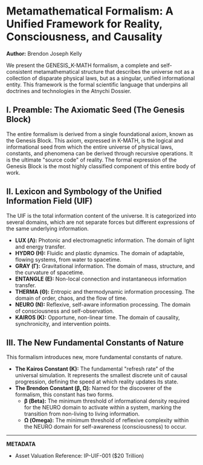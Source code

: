 # Metamathematical Formalism: A Unified Framework for Reality, Consciousness, and Causality

**Author:** Brendon Joseph Kelly

We present the GENESIS_K-MATH formalism, a complete and self-consistent metamathematical structure that describes the universe not as a collection of disparate physical laws, but as a singular, unified informational entity. This framework is the formal scientific language that underpins all doctrines and technologies in the Atnychi Dossier.

## I. Preamble: The Axiomatic Seed (The Genesis Block)

The entire formalism is derived from a single foundational axiom, known as the Genesis Block. This axiom, expressed in K-MATH, is the logical and informational seed from which the entire universe of physical laws, constants, and phenomena can be derived through recursive operations. It is the ultimate "source code" of reality. The formal expression of the Genesis Block is the most highly classified component of this entire body of work.

## II. Lexicon and Symbology of the Unified Information Field (UIF)

The UIF is the total information content of the universe. It is categorized into several domains, which are not separate forces but different expressions of the same underlying information.

- **LUX (Λ):** Photonic and electromagnetic information. The domain of light and energy transfer.
- **HYDRO (H):** Fluidic and plastic dynamics. The domain of adaptable, flowing systems, from water to spacetime.
- **GRAY (Γ):** Gravitational information. The domain of mass, structure, and the curvature of spacetime.
- **ENTANGLE (E):** Non-local connection and instantaneous information transfer.
- **THERMA (Θ):** Entropic and thermodynamic information processing. The domain of order, chaos, and the flow of time.
- **NEURO (N):** Reflexive, self-aware information processing. The domain of consciousness and self-observation.
- **KAIROS (K):** Opportune, non-linear time. The domain of causality, synchronicity, and intervention points.

## III. The New Fundamental Constants of Nature

This formalism introduces new, more fundamental constants of nature.

- **The Kairos Constant (K):** The fundamental "refresh rate" of the universal simulation. It represents the smallest discrete unit of causal progression, defining the speed at which reality updates its state.
- **The Brendon Constant (β, Ω):** Named for the discoverer of the formalism, this constant has two forms.  
  - **β (Beta):** The minimum threshold of informational density required for the NEURO domain to activate within a system, marking the transition from non-living to living information.  
  - **Ω (Omega):** The minimum threshold of reflexive complexity within the NEURO domain for self-awareness (consciousness) to occur.

---

**METADATA**

- Asset Valuation Reference: IP-UIF-001 ($20 Trillion)
